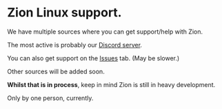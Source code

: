 # Zion Linux support.
 We have multiple sources where you can get support/help with Zion.
 
 The most active is probably our [Discord server](https://discord.gg/e4XaX6zcBa).
 
 You can also get support on the [Issues](https://github.com/zionlinux/zionlinux/issues) tab. (May be slower.)
 
 Other sources will be added soon.
 
 
 **Whilst that is in process**, keep in mind Zion is still in heavy development.
 
 Only by one person, currently.
